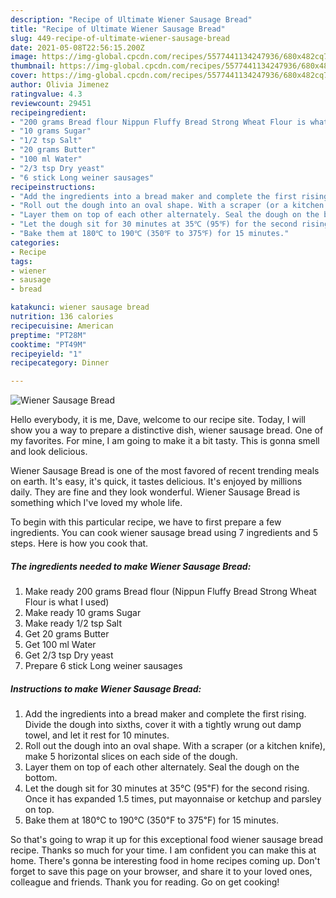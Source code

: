 ```yaml
---
description: "Recipe of Ultimate Wiener Sausage Bread"
title: "Recipe of Ultimate Wiener Sausage Bread"
slug: 449-recipe-of-ultimate-wiener-sausage-bread
date: 2021-05-08T22:56:15.200Z
image: https://img-global.cpcdn.com/recipes/5577441134247936/680x482cq70/wiener-sausage-bread-recipe-main-photo.jpg
thumbnail: https://img-global.cpcdn.com/recipes/5577441134247936/680x482cq70/wiener-sausage-bread-recipe-main-photo.jpg
cover: https://img-global.cpcdn.com/recipes/5577441134247936/680x482cq70/wiener-sausage-bread-recipe-main-photo.jpg
author: Olivia Jimenez
ratingvalue: 4.3
reviewcount: 29451
recipeingredient:
- "200 grams Bread flour Nippun Fluffy Bread Strong Wheat Flour is what I used"
- "10 grams Sugar"
- "1/2 tsp Salt"
- "20 grams Butter"
- "100 ml Water"
- "2/3 tsp Dry yeast"
- "6 stick Long weiner sausages"
recipeinstructions:
- "Add the ingredients into a bread maker and complete the first rising. Divide the dough into sixths, cover it with a tightly wrung out damp towel, and let it rest for 10 minutes."
- "Roll out the dough into an oval shape. With a scraper (or a kitchen knife), make 5 horizontal slices on each side of the dough."
- "Layer them on top of each other alternately. Seal the dough on the bottom."
- "Let the dough sit for 30 minutes at 35℃ (95℉) for the second rising. Once it has expanded 1.5 times, put mayonnaise or ketchup and parsley on top."
- "Bake them at 180℃ to 190℃ (350℉ to 375℉) for 15 minutes."
categories:
- Recipe
tags:
- wiener
- sausage
- bread

katakunci: wiener sausage bread 
nutrition: 136 calories
recipecuisine: American
preptime: "PT28M"
cooktime: "PT49M"
recipeyield: "1"
recipecategory: Dinner

---
```



![Wiener Sausage Bread](https://img-global.cpcdn.com/recipes/5577441134247936/680x482cq70/wiener-sausage-bread-recipe-main-photo.jpg)

Hello everybody, it is me, Dave, welcome to our recipe site. Today, I will show you a way to prepare a distinctive dish, wiener sausage bread. One of my favorites. For mine, I am going to make it a bit tasty. This is gonna smell and look delicious.

Wiener Sausage Bread is one of the most favored of recent trending meals on earth. It's easy, it's quick, it tastes delicious. It's enjoyed by millions daily. They are fine and they look wonderful. Wiener Sausage Bread is something which I've loved my whole life.




To begin with this particular recipe, we have to first prepare a few ingredients. You can cook wiener sausage bread using 7 ingredients and 5 steps. Here is how you cook that.

<!--inarticleads1-->

##### The ingredients needed to make Wiener Sausage Bread:

1. Make ready 200 grams Bread flour (Nippun Fluffy Bread Strong Wheat Flour is what I used)
1. Make ready 10 grams Sugar
1. Make ready 1/2 tsp Salt
1. Get 20 grams Butter
1. Get 100 ml Water
1. Get 2/3 tsp Dry yeast
1. Prepare 6 stick Long weiner sausages




<!--inarticleads2-->

##### Instructions to make Wiener Sausage Bread:

1. Add the ingredients into a bread maker and complete the first rising. Divide the dough into sixths, cover it with a tightly wrung out damp towel, and let it rest for 10 minutes.
1. Roll out the dough into an oval shape. With a scraper (or a kitchen knife), make 5 horizontal slices on each side of the dough.
1. Layer them on top of each other alternately. Seal the dough on the bottom.
1. Let the dough sit for 30 minutes at 35℃ (95℉) for the second rising. Once it has expanded 1.5 times, put mayonnaise or ketchup and parsley on top.
1. Bake them at 180℃ to 190℃ (350℉ to 375℉) for 15 minutes.




So that's going to wrap it up for this exceptional food wiener sausage bread recipe. Thanks so much for your time. I am confident you can make this at home. There's gonna be interesting food in home recipes coming up. Don't forget to save this page on your browser, and share it to your loved ones, colleague and friends. Thank you for reading. Go on get cooking!
